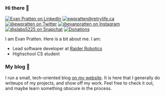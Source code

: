 ### Hi there 👋
[![Evan Pratten on LinkedIn](https://img.shields.io/badge/-Evan%20Pratten-262626?style=flat-square&labelColor=262626&logo=linkedin&logoColor=white&link=https://www.linkedin.com/in/evan-pratten-7205a11aa/)](https://www.linkedin.com/in/evan-pratten-7205a11aa/) [![ewpratten@retrylife.ca](https://img.shields.io/badge/-ewpratten@retrylife.ca-262626?style=flat-square&labelColor=262626&logo=Gmail&logoColor=white&link=mailto:ewpratten@retrylife.ca)](mailto:ewpratten@retrylife.ca) [![@ewpratten on Twitter](https://img.shields.io/badge/-@ewpratten-262626?style=flat-square&labelColor=262626&logo=twitter&logoColor=white&link=https://twitter.com/ewpratten)](https://twitter.com/ewpratten) [![@evanpratten on Instagram](https://img.shields.io/badge/-@evanpratten-262626?style=flat-square&labelColor=262626&logo=instagram&logoColor=white)](https://instagram.com/evanpratten) [![@slabs5225 on Snapchat](https://img.shields.io/badge/-@slabs5225-262626?style=flat-square&labelColor=262626&logo=snapchat&logoColor=white)](https://app.snapchat.com/web/deeplink/snapcode?username=slabs5225&type=SVG&size=240) [![Donations](https://img.shields.io/badge/$-donations-262626?style=flat-square&labelColor=262626)](https://donate.retrylife.ca/)

I am Evan Pratten. Here is a bit about me. I am:
 - Lead software developer at [Raider Robotics](https://github.com/frc5024)
 - Highschool CS student
 <!-- Intern Pipeline Technical Director at [Industrial Brothers](https://www.industrialbrothers.com/) -->
 
### My blog :book:

I run a small, tech-oriented blog [on my website](https://retrylife.ca). It is here that I generally do writeups of my projects, and show off my work. Feel free to check it out, and maybe learn something obscure in the process.


<!--
**Ewpratten/ewpratten** is a ✨ _special_ ✨ repository because its `README.md` (this file) appears on your GitHub profile.

Here are some ideas to get you started:

- 🔭 I’m currently working on ...
- 🌱 I’m currently learning ...
- 👯 I’m looking to collaborate on ...
- 🤔 I’m looking for help with ...
- 💬 Ask me about ...
- 📫 How to reach me: ...
- 😄 Pronouns: ...
- ⚡ Fun fact: ...
-->
